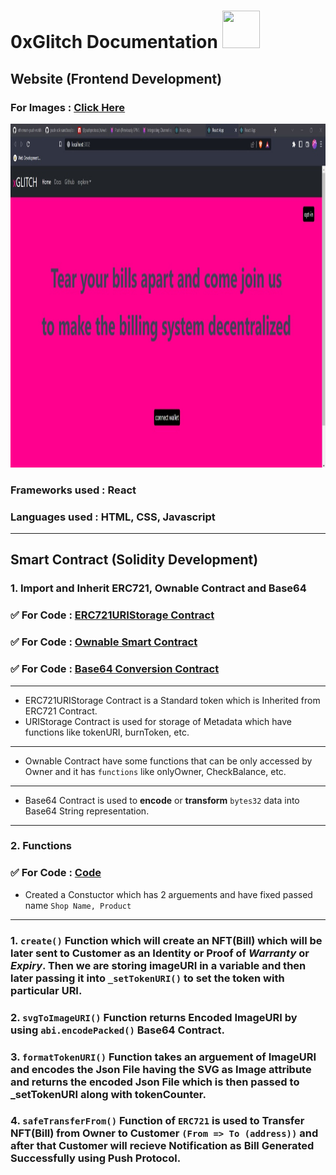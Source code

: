 # 0xGlitch Documentation <img src="https://media.tenor.com/UTxZPwKlNNIAAAAi/ethereum-ethereum-crypto.gif" width="60" height="60" />

## Website (Frontend Development)

### **For Images : [Click Here](https://github.com/Coollaitar/0xGlitch/blob/main/Website%20Image/photo_6077852613807813935_y.jpg)**

<img src="https://github.com/Coollaitar/0xGlitch/blob/main/Website%20Image/photo_6077852613807813935_y.jpg" width="1000" height="550" />

### **Frameworks used : React**
### **Languages used : HTML, CSS, Javascript**
-------------------------------------------------------------------------------------------------------------------------------------

## **Smart Contract (Solidity Development)**

### **1. Import and Inherit ERC721, Ownable Contract and Base64**

### ✅ For Code : [ERC721URIStorage Contract](https://github.com/Coollaitar/0xGlitch/blob/main/Import%20Contracts/ERC721URIStorage.sol)
### ✅ For Code : [Ownable Smart Contract](https://github.com/Coollaitar/0xGlitch/blob/main/Import%20Contracts/Ownable.sol)
### ✅ For Code : [Base64 Conversion Contract](https://github.com/Coollaitar/0xGlitch/blob/main/Import%20Contracts/Base64.sol)
-------------------------------------------------------------------------------------------------------------------------------------
- ERC721URIStorage Contract is a Standard token which is Inherited from ERC721 Contract.
- URIStorage Contract is used for storage of Metadata which have functions like tokenURI, burnToken, etc.  
-------------------------------------------------------------------------------------------------------------------------------------
- Ownable Contract have some functions that can be only accessed by Owner and it has `functions` like onlyOwner, CheckBalance, etc.
-------------------------------------------------------------------------------------------------------------------------------------
- Base64 Contract is used to **encode** or **transform** `bytes32` data into Base64 String representation.
-------------------------------------------------------------------------------------------------------------------------------------

### **2. Functions**

### ✅ For Code : [Code]()

- Created a Constuctor which has 2 arguements and have fixed passed name ```Shop Name, Product```
-------------------------------------------------------------------------------------------------------------------------------------
### 1. `create()` Function which will create an NFT(Bill) which will be later sent to Customer as an Identity or Proof of *Warranty* or *Expiry*. Then we are storing imageURI in a variable and then later passing it into `_setTokenURI()` to set the token with particular URI.
    
### 2. `svgToImageURI()` Function returns Encoded ImageURI by using `abi.encodePacked()` Base64 Contract.

### 3. `formatTokenURI()` Function takes an arguement of ImageURI and encodes the Json File having the SVG as Image attribute and returns the encoded Json File which is then passed to _setTokenURI along with tokenCounter.

### 4. `safeTransferFrom()` Function of `ERC721` is used to Transfer NFT(Bill) from Owner to Customer `(From => To (address))` and after that Customer will recieve Notification as Bill Generated Successfully using Push Protocol. 

